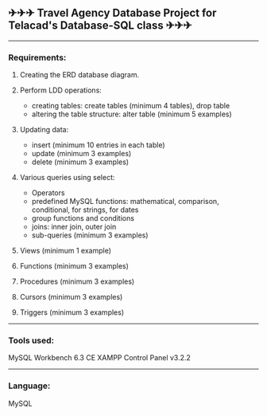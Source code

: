 
## ✈✈✈ Travel Agency Database Project for Telacad's Database-SQL class ✈✈✈

-----------------------------------------------------
### Requirements:
1. Creating the ERD database diagram.

2. Perform LDD operations:
	* creating tables: create tables (minimum 4 tables), drop table
	* altering the table structure: alter table (minimum 5 examples)

3. Updating data:
	* insert (minimum 10 entries in each table)
	* update (minimum 3 examples)
	* delete (minimum 3 examples)

4. Various queries using select:
	* Operators
	* predefined MySQL functions: mathematical, comparison, conditional, for strings, for dates
	* group functions and conditions
	* joins: inner join, outer join
	* sub-queries (minimum 3 examples)

5. Views (minimum 1 example)

6. Functions (minimum 3 examples)

7. Procedures (minimum 3 examples)

8. Cursors (minimum 3 examples)

9. Triggers (minimum 3 examples)


-----------------------------------------------------

### Tools used:
MySQL Workbench 6.3 CE
XAMPP Control Panel v3.2.2

-----------------------------------------------------
### Language:
MySQL


